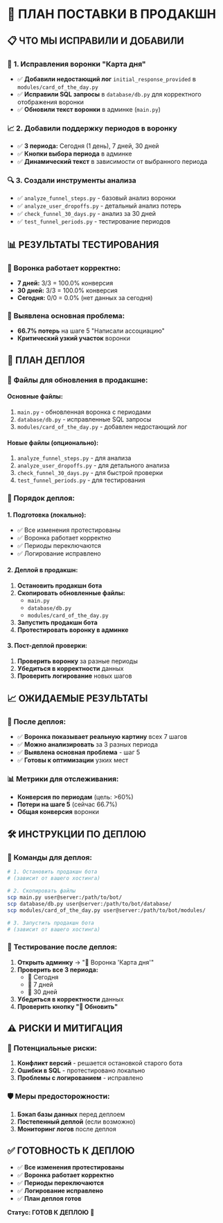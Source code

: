 # 🚀 ПЛАН ПОСТАВКИ В ПРОДАКШН

## 📋 **ЧТО МЫ ИСПРАВИЛИ И ДОБАВИЛИ**

### 🔧 **1. Исправления воронки "Карта дня"**
- ✅ **Добавили недостающий лог** `initial_response_provided` в `modules/card_of_the_day.py`
- ✅ **Исправили SQL запросы** в `database/db.py` для корректного отображения воронки
- ✅ **Обновили текст воронки** в админке (`main.py`)

### 📈 **2. Добавили поддержку периодов в воронку**
- ✅ **3 периода:** Сегодня (1 день), 7 дней, 30 дней
- ✅ **Кнопки выбора периода** в админке
- ✅ **Динамический текст** в зависимости от выбранного периода

### 🔍 **3. Создали инструменты анализа**
- ✅ `analyze_funnel_steps.py` - базовый анализ воронки
- ✅ `analyze_user_dropoffs.py` - детальный анализ потерь
- ✅ `check_funnel_30_days.py` - анализ за 30 дней
- ✅ `test_funnel_periods.py` - тестирование периодов

## 📊 **РЕЗУЛЬТАТЫ ТЕСТИРОВАНИЯ**

### 🧪 **Воронка работает корректно:**
- **7 дней:** 3/3 = 100.0% конверсия
- **30 дней:** 3/3 = 100.0% конверсия
- **Сегодня:** 0/0 = 0.0% (нет данных за сегодня)

### 🎯 **Выявлена основная проблема:**
- **66.7% потерь** на шаге 5 "Написали ассоциацию"
- **Критический узкий участок** воронки

## 🚀 **ПЛАН ДЕПЛОЯ**

### 📁 **Файлы для обновления в продакшне:**

#### **Основные файлы:**
1. `main.py` - обновленная воронка с периодами
2. `database/db.py` - исправленные SQL запросы
3. `modules/card_of_the_day.py` - добавлен недостающий лог

#### **Новые файлы (опционально):**
1. `analyze_funnel_steps.py` - для анализа
2. `analyze_user_dropoffs.py` - для детального анализа
3. `check_funnel_30_days.py` - для быстрой проверки
4. `test_funnel_periods.py` - для тестирования

### 🔄 **Порядок деплоя:**

#### **1. Подготовка (локально):**
- ✅ Все изменения протестированы
- ✅ Воронка работает корректно
- ✅ Периоды переключаются
- ✅ Логирование исправлено

#### **2. Деплой в продакшн:**
1. **Остановить продакшн бота**
2. **Скопировать обновленные файлы:**
   - `main.py`
   - `database/db.py`
   - `modules/card_of_the_day.py`
3. **Запустить продакшн бота**
4. **Протестировать воронку в админке**

#### **3. Пост-деплой проверки:**
1. **Проверить воронку** за разные периоды
2. **Убедиться в корректности** данных
3. **Проверить логирование** новых шагов

## 📈 **ОЖИДАЕМЫЕ РЕЗУЛЬТАТЫ**

### 🎯 **После деплоя:**
- ✅ **Воронка показывает реальную картину** всех 7 шагов
- ✅ **Можно анализировать** за 3 разных периода
- ✅ **Выявлена основная проблема** - шаг 5
- ✅ **Готовы к оптимизации** узких мест

### 📊 **Метрики для отслеживания:**
- **Конверсия по периодам** (цель: >60%)
- **Потери на шаге 5** (сейчас 66.7%)
- **Общая конверсия** воронки

## 🛠️ **ИНСТРУКЦИИ ПО ДЕПЛОЮ**

### 🔧 **Команды для деплоя:**

```bash
# 1. Остановить продакшн бота
# (зависит от вашего хостинга)

# 2. Скопировать файлы
scp main.py user@server:/path/to/bot/
scp database/db.py user@server:/path/to/bot/database/
scp modules/card_of_the_day.py user@server:/path/to/bot/modules/

# 3. Запустить продакшн бота
# (зависит от вашего хостинга)
```

### 🧪 **Тестирование после деплоя:**

1. **Открыть админку** → "🔄 Воронка 'Карта дня'"
2. **Проверить все 3 периода:**
   - 📅 Сегодня
   - 📅 7 дней  
   - 📅 30 дней
3. **Убедиться в корректности** данных
4. **Проверить кнопку "🔄 Обновить"**

## ⚠️ **РИСКИ И МИТИГАЦИЯ**

### 🚨 **Потенциальные риски:**
1. **Конфликт версий** - решается остановкой старого бота
2. **Ошибки в SQL** - протестировано локально
3. **Проблемы с логированием** - исправлено

### 🛡️ **Меры предосторожности:**
1. **Бэкап базы данных** перед деплоем
2. **Постепенный деплой** (если возможно)
3. **Мониторинг логов** после деплоя

## ✅ **ГОТОВНОСТЬ К ДЕПЛОЮ**

- ✅ **Все изменения протестированы**
- ✅ **Воронка работает корректно**
- ✅ **Периоды переключаются**
- ✅ **Логирование исправлено**
- ✅ **План деплоя готов**

**Статус: ГОТОВ К ДЕПЛОЮ** 🚀 